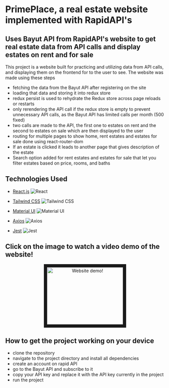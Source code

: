 # PrimePlace, a real estate website implemented with RapidAPI's

## Uses Bayut API from RapidAPI's website to get real estate data from API calls and display estates on rent and for sale

This project is a website built for practicing and utilizing data from API calls, and displaying them on the frontend for to the user to see. The website was made using these steps

- fetching the data from the Bayut API after registering on the site
- loading that data and storing it into redux store
- redux persist is used to rehydrate the Redux store across page reloads or restarts
- only rerendering the API call if the redux store is empty to prevent unnecessary API calls, as the Bayut API has limited calls per month (500 fixed)
- two calls are made to the API, the first one to estates on rent and the second to estates on sale which are then displayed to the user
- routing for multiple pages to show home, rent estates and estates for sale done using react-router-dom
- If an estate is clicked it leads to another page that gives description of the estate
- Search option added for rent estates and estates for sale that let you filter estates based on price, rooms, and baths

## Technologies Used

- [React.js](https://reactjs.org/)
  ![React](https://img.shields.io/badge/-React-61DAFB?logo=react&logoColor=white)

- [Tailwind CSS](https://tailwindcss.com/)
  ![Tailwind CSS](https://img.shields.io/badge/-Tailwind%20CSS-38B2AC?logo=tailwind-css&logoColor=white)

- [Material UI](https://mui.com/)
  ![Material UI](https://img.shields.io/badge/-Material%20UI-0081CB?logo=material-ui&logoColor=white)

- [Axios](https://axios-http.com/)
  ![Axios](https://img.shields.io/badge/-Axios-46A2F1?logo=axios&logoColor=white)

- [Jest](https://jestjs.io/)
  ![Jest](https://img.shields.io/badge/-Jest-C21325?logo=jest&logoColor=white)

## Click on the image to watch a video demo of the website!

<p align="center">
  <a href="https://youtu.be/bCp-hb7S_us" target="_blank">
    <img src="https://i9.ytimg.com/vi_webp/bCp-hb7S_us/mq2.webp?sqp=CNCm9KYG-oaymwEmCMACELQB8quKqQMa8AEB-AH-CYAC0AWKAgwIABABGGUgWShDMA8=&rs=AOn4CLCet665ZBJ52S5W8SrKQZQyb3AOjQ" alt="Website demo!" width="240" height="180" border="10"/>
  </a>
</p>

## How to get the project working on your device

- clone the repository
- navigate to the project directory and install all dependencies
- create an account on rapid API
- go to the Bayut API and subscribe to it
- copy your API key and replace it with the API key currently in the project
- run the project

